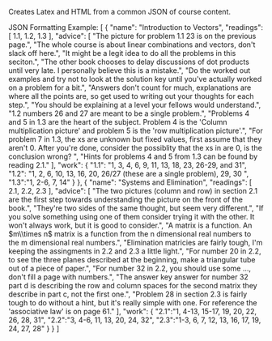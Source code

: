 Creates Latex and HTML from a common JSON of course content.

JSON Formatting Example:
[
{
    "name": "Introduction to Vectors",
    "readings": [
        1.1,
        1.2,
        1.3
    ],
    "advice": [
        "The picture for problem 1.1 23 is on the previous page.",
        "The whole course is about linear combinations and vectors, don't slack off here.",
        "It might be a legit idea to do all the problems in this seciton.",
        "The other book chooses to delay discussions of dot products until very late. I personally believe this is a mistake.",
        "Do the worked out examples and try not to look at the solution key until you've actually worked on a problem for a bit.",
        "Answers don't count for much, explanations are where all the points are, so get used to writing out your thoughts for each step.",
        "You should be explaining at a level your fellows would understand.",
        "1.2 numbers 26 and 27 are meant to be a single problem.",
        "Problems 4 and 5 in 1.3 are the heart of the subject. Problem 4 is the 'Column multiplication picture' and problem 5 is the 'row multiplication picture'.",
        "For problem 7 in 1.3, the xs are unknown but fixed values, first assume that they aren't 0. After you're done, consider the possiblity that the xs in  are 0, is the conclusion wrong? ",
        "Hints for problems 4 and 5 from 1.3 can be found by reading 2.1."
    ],
    "work": {
        "1.1": "1, 3, 4, 6, 9, 11, 13, 18, 23, 26-29, and 31",
        "1.2": "1, 2, 6, 10, 13, 16, 20, 26/27 (these are a single problem), 29, 30 ",
        "1.3":"1, 2-6, 7, 14"
    }
},
{
    "name": "Systems and Elimination",
    "readings": [
        2.1,
        2.2,
        2.3
    ],
    "advice": [
        "The two pictures (column and row) in section 2.1 are the first step towards understanding the picture on the front of the book.",
        "They're two sides of the same thought, but seem very different.",
        "If you solve something using one of them consider trying it with the other. It won't always work, but it is good to consider.",
        "A matrix is a function. An $m\\times n$ matrix is a function from the n dimensional real numbers to the m dimensional real numbers.",
        "Elimination matricies are fairly tough, I'm keeping the assingments in 2.2 and 2.3 a little light.",
        "For number 20 in 2.2, to see the three planes described at the beginning, make a triangular tube out of a piece of paper.",
        "For number 32 in 2.2, you should use some ..., don't fill a page with numbers.",
        "The answer key answer for number 32 part d is describing the row and column spaces for the second matrix they describe in part c, not the first one.",
        "Problem 28 in section 2.3 is fairly tough to do without a hint, but it's really simple with one. For reference the 'associative law' is on page 61."
    ],
    "work": {
        "2.1":"1, 4-13, 15-17, 19, 20, 22, 26, 28, 31",
        "2.2":"3, 4-6, 11, 13, 20, 24, 32",
        "2.3":"1-3, 6, 7, 12, 13, 16, 17, 19, 24, 27, 28"
    }
}
]
